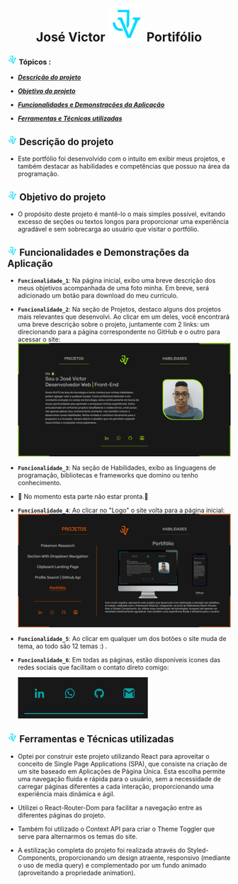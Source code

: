 <h1 align="center">José Victor <img src="./public/logo-jv.svg" alt="Logo" width="80"> Portifólio</h1>

### <img src="./public/logo-jv.svg" alt="Logo" width="22"> Tópicos :

- **_<a href="#descrição-do-projeto">Descrição do projeto</a>_**

- **_<a href="#objetivo-do-projeto">Objetivo do projeto</a>_**

- **_<a href="#funcionalidades-e-demonstrações-da-aplicação">Funcionalidades e Demonstrações da Aplicação</a>_**

- **_<a href="#ferramentas-e-técnicas-utilizadas">Ferramentas e Técnicas utilizadas</a>_**

<h2 id="descrição-do-projeto"><img src="./public/logo-jv.svg" alt="Logo" width="22"> Descrição do projeto</h2>

- Este portfólio foi desenvolvido com o intuito em exibir meus projetos, e também destacar as habilidades e competências que possuo na área da programação. 

<h2 id="objetivo-do-projeto"><img src="./public/logo-jv.svg" alt="Logo" width="22"> Objetivo do projeto</h2>

- O propósito deste projeto é mantê-lo o mais simples possível, evitando excesso de seções ou textos longos para proporcionar uma experiência agradável e sem sobrecarga ao usuário que visitar o portfólio. 

<h2 id="funcionalidades-e-demonstrações-da-aplicação"><img src="./public/logo-jv.svg" alt="Logo" width="22"> Funcionalidades e Demonstrações da Aplicação</h2>

- **`Funcionalidade_1`**: Na página inicial, exibo uma breve descrição dos meus objetivos acompanhada de uma foto minha. Em breve, será adicionado um botão para download do meu currículo.

- **`Funcionalidade_2`**: 
Na seção de Projetos, destaco alguns dos projetos mais relevantes que desenvolvi. Ao clicar em um deles, você encontrará uma breve descrição sobre o projeto, juntamente com 2 links: um direcionando para a página correspondente no GitHub e o outro para acessar o site: ![Project_Section](project-assets/project-section.gif)

- **`Funcionalidade_3`**: Na seção de Habilidades, exibo as linguagens de programação, bibliotecas e frameworks que domino ou tenho conhecimento.
- 🚧 No momento esta parte não estar pronta.🚧

- **`Funcionalidade_4`**: Ao clicar no "Logo" o site volta para a página inicial: ![Back_Home](project-assets/back-home.gif)

- **`Funcionalidade_5`**: Ao clicar em qualquer um dos botões o site muda de tema, ao todo são 12 temas :) .

- **`Funcionalidade_6`**: Em todas as páginas, estão disponíveis ícones das redes sociais que facilitam o contato direto comigo:

  ![Social_Medias](project-assets/social-medias.png)

<h2 id="ferramentas-e-técnicas-utilizadas"><img src="./public/logo-jv.svg" alt="Logo" width="22"> Ferramentas e Técnicas utilizadas</h2>

- Optei por construir este projeto utilizando React para aproveitar o conceito de Single Page Applications (SPA), que consiste na criação de um site baseado em Aplicações de Página Única. Esta escolha permite uma navegação fluida e rápida para o usuário, sem a necessidade de carregar páginas diferentes a cada interação, proporcionando uma experiência mais dinâmica e ágil.

- Utilizei o React-Router-Dom para facilitar a navegação entre as diferentes páginas do projeto.

- Também foi utilizado o Context API para criar o Theme Toggler que serve para alternarmos os temas do site.

- A estilização completa do projeto foi realizada através do Styled-Components, proporcionando um design atraente, responsivo (mediante o uso de media query) e complementado por um fundo animado (aproveitando a propriedade animation).

